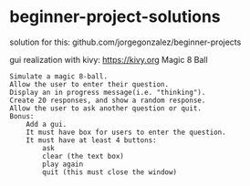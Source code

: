 # beginner-project-solutions

solution for this: github.com/jorgegonzalez/beginner-projects

gui realization with kivy: https://kivy.org
Magic 8 Ball

    Simulate a magic 8-ball.
    Allow the user to enter their question.
    Display an in progress message(i.e. "thinking").
    Create 20 responses, and show a random response.
    Allow the user to ask another question or quit.
    Bonus:
        Add a gui.
        It must have box for users to enter the question.
        It must have at least 4 buttons:
            ask
            clear (the text box)
            play again
            quit (this must close the window)
